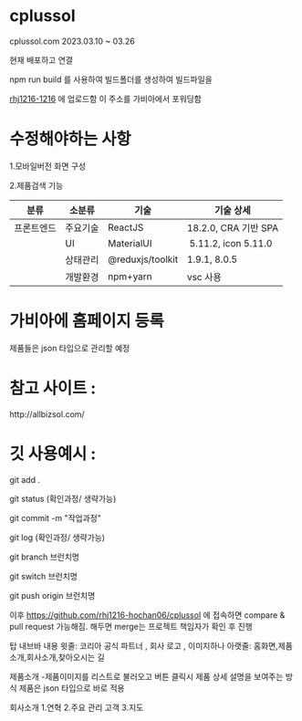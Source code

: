 # cplussol
cplussol.com 
2023.03.10 ~ 03.26<p />
현재 배포하고 연결 <p />
npm run build 를 사용하여 빌드폴더를 생성하여 빌드파일을 <p />
[rhj1216-1216](https://rhj1216-1216.github.io) 에 업로드함
이 주소를 가비아에서 포워딩함
<p />

<h1>수정해야하는 사항</h1><p />
1.모바일버전 화면 구성<p />
2.제품검색 기능<p />




| 분류 | 소분류 | 기술 | 기술 상세 |
| -- | -- | -- | -- |
| 프론트엔드 | 주요기술 | ReactJS | 18.2.0, CRA 기반 SPA |
| | UI | MaterialUI |  5.11.2, icon 5.11.0 |
| | 상태관리 | @reduxjs/toolkit | 1.9.1, 8.0.5 |
| | 개발환경 | npm+yarn | vsc 사용 |
<p />
<h1>가비아에 홈페이지 등록  </h1> 

<p />
제품들은 json 타입으로 관리할 예정 
<p />

<p />

<h1> 참고 사이트 :</h1> 
http://allbizsol.com/


<p />
<h1>깃 사용예시 :</h1> 
<p />
git add .
<p />
git status (확인과정/ 생략가능)
<p />
git commit -m "작업과정"
<p />
git log (확인과정/ 생략가능)
<p />


git branch 브런치명
<p />
git switch 브런치명
<p />
git push origin 브런치명
<p />

이후 https://github.com/rhj1216-hochan06/cplussol  에 접속하면 compare & pull request 가능해짐. 해두면 merge는 프로젝트 책임자가 확인 후 진행

<p />
탑 내브바 내용
윗줄: 코리아 공식 파트너 , 회사 로고 , 이미지하나
아랫줄: 홈화면,제품소개,회사소개,찾아오시는 길

<p />
제품소개 -제품이미지를 리스트로 불러오고
버튼 클릭시 제품 상세 설명을 보여주는 방식
제품은 json 타입으로 바로 적용

<p />
회사소개
1.연혁
2.주요 관리 고객
3.지도



